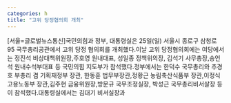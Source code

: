 ```yaml
---
categories: h
title: "고위 당정협의회 개최"
---
```

[서울=글로벌뉴스통신]국민의힘과 정부, 대통령실은 25일(일) 서울시 종로구 삼청로 95 국무총리공관에서 고위 당정 협의회를 개최했다.이날 고위 당정협의회에는 여당에서는 정진석 비상대책위원장,주호영 원내대표, 성일종 정책위의장, 김석기 사무총장,송언석 원내수석부대표 등 국민의힘 지도부가 참석했다.정부에서는 한덕수 국무총리와 추경호 부총리 겸 기획재정부 장관, 한동훈 법무부장관,정황근 농림축산식품부 장관,이정식 고용노동부 장관,김주현 금융위원장,방문규 국무조정실장, 박성근 국무총리비서살장 등이 참석했다.대통령실에서는 김대기 비서실장과